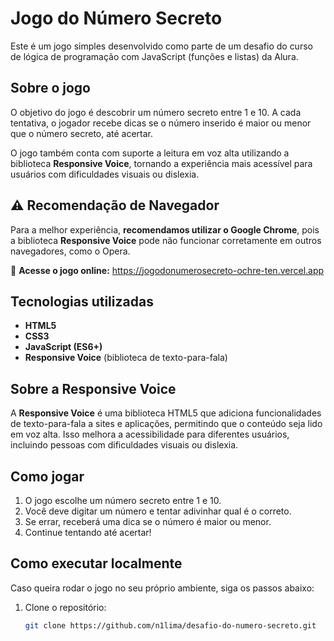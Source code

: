 # Jogo do Número Secreto  

Este é um jogo simples desenvolvido como parte de um desafio do curso de lógica de programação com JavaScript (funções e listas) da Alura.  

## Sobre o jogo  
O objetivo do jogo é descobrir um número secreto entre 1 e 10. A cada tentativa, o jogador recebe dicas se o número inserido é maior ou menor que o número secreto, até acertar.  

O jogo também conta com suporte a leitura em voz alta utilizando a biblioteca **Responsive Voice**, tornando a experiência mais acessível para usuários com dificuldades visuais ou dislexia.  

## ⚠️ Recomendação de Navegador  
Para a melhor experiência, **recomendamos utilizar o Google Chrome**, pois a biblioteca **Responsive Voice** pode não funcionar corretamente em outros navegadores, como o Opera.

🔗 **Acesse o jogo online:** https://jogodonumerosecreto-ochre-ten.vercel.app  

## Tecnologias utilizadas  
- **HTML5**  
- **CSS3**  
- **JavaScript (ES6+)**  
- **Responsive Voice** (biblioteca de texto-para-fala)  

## Sobre a Responsive Voice  
A **Responsive Voice** é uma biblioteca HTML5 que adiciona funcionalidades de texto-para-fala a sites e aplicações, permitindo que o conteúdo seja lido em voz alta. Isso melhora a acessibilidade para diferentes usuários, incluindo pessoas com dificuldades visuais ou dislexia.  

## Como jogar  
1. O jogo escolhe um número secreto entre 1 e 10.  
2. Você deve digitar um número e tentar adivinhar qual é o correto.  
3. Se errar, receberá uma dica se o número é maior ou menor.  
4. Continue tentando até acertar!  

## Como executar localmente  
Caso queira rodar o jogo no seu próprio ambiente, siga os passos abaixo:  
1. Clone o repositório:  
   ```bash
   git clone https://github.com/n1lima/desafio-do-numero-secreto.git
